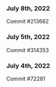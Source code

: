 ### July 8th, 2022

Commit #213682

### July 5th, 2022

Commit #314353


### July 4th, 2022

Commit #72281
